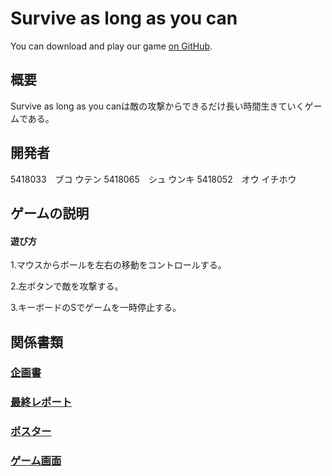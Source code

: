 # Survive as long as you can

You can download and play our game [on GitHub](https://github.com/5418052ou/Game).

## 概要

Survive as long as you canは敵の攻撃からできるだけ長い時間生きていくゲームである。

## 開発者

5418033　ブコ ウテン
5418065　シュ ウンキ
5418052　オウ イチホウ

## ゲームの説明

#### 遊び方

1.マウスからボールを左右の移動をコントロールする。

2.左ボタンで敵を攻撃する。

3.キーボードのSでゲームを一時停止する。

## 関係書類

###  [企画書](https://github.com/5418065shuunki/shuunki.github.io/blob/master/dc1_2020_08.pdf)
###  [最終レポート]()
###  [ポスター](https://github.com/5418065shuunki/shuunki.github.io/blob/master/%E3%83%9D%E3%82%B9%E3%82%BF%E3%83%BC.png)
###  [ゲーム画面](https://github.com/5418065shuunki/shuunki.github.io/blob/master/%E3%83%9D%E3%82%B9%E3%82%BF%E3%83%BC2.PNG)

